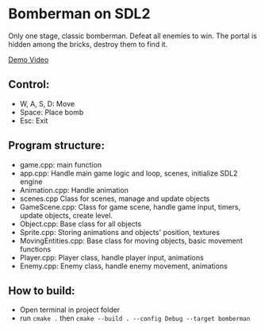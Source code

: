 # Bomberman on SDL2
Only one stage, classic bomberman.
Defeat all enemies to win.
The portal is hidden among the bricks, destroy them to find it.

[Demo Video](https://youtu.be/xZEPqshVdbc)
## Control:
- W, A, S, D: Move
- Space: Place bomb
- Esc: Exit

## Program structure:
- game.cpp: main function
- app.cpp: Handle main game logic and loop, scenes, initialize SDL2 engine
- Animation.cpp: Handle animation
- scenes.cpp Class for scenes, manage and update objects 
- GameScene.cpp: Class for game scene, handle game input, timers, update objects, create level.
- Object.cpp: Base class for all objects
- Sprite.cpp: Storing animations and objects' position, textures
- MovingEntities.cpp: Base class for moving objects, basic movement functions
- Player.cpp: Player class, handle player input, animations
- Enemy.cpp: Enemy class, handle enemy movement, animations

## How to build:
- Open terminal in project folder
- run `cmake .` then `cmake --build . --config Debug --target bomberman`